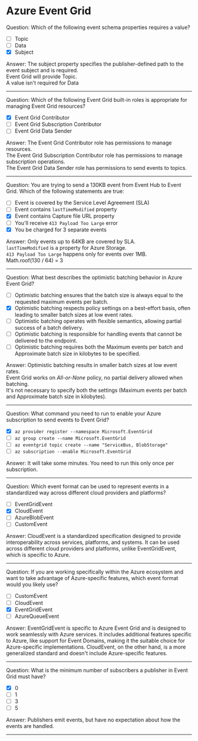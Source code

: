 # Azure Event Grid

Question: Which of the following event schema properties requires a value?

- [ ] Topic
- [ ] Data
- [x] Subject

Answer: The subject property specifies the publisher-defined path to the event subject and is required.  
Event Grid will provide Topic.  
A value isn't required for Data

---

Question: Which of the following Event Grid built-in roles is appropriate for managing Event Grid resources?

- [x] Event Grid Contributor
- [ ] Event Grid Subscription Contributor
- [ ] Event Grid Data Sender

Answer: The Event Grid Contributor role has permissions to manage resources.  
The Event Grid Subscription Contributor role has permissions to manage subscription operations.  
The Event Grid Data Sender role has permissions to send events to topics.

---

Question: You are trying to send a 130KB event from Event Hub to Event Grid. Which of the following statements are true:

- [ ] Event is covered by the Service Level Agreement (SLA)
- [ ] Event contains `lastTimeModified` property
- [x] Event contains Capture file URL property
- [ ] You'll receive `413 Payload Too Large` error
- [x] You be charged for 3 separate events

Answer: Only events up to 64KB are covered by SLA.  
`lastTimeModified` is a property for Azure Storage.  
`413 Payload Too Large` happens only for events over 1MB.  
Math.roof(130 / 64) = 3

---

Question: What best describes the optimistic batching behavior in Azure Event Grid?

- [ ] Optimistic batching ensures that the batch size is always equal to the requested maximum events per batch.
- [x] Optimistic batching respects policy settings on a best-effort basis, often leading to smaller batch sizes at low event rates.
- [ ] Optimistic batching operates with flexible semantics, allowing partial success of a batch delivery.
- [ ] Optimistic batching is responsible for handling events that cannot be delivered to the endpoint.
- [ ] Optimistic batching requires both the Maximum events per batch and Approximate batch size in kilobytes to be specified.

Answer: Optimistic batching results in smaller batch sizes at low event rates.  
Event Grid works on _All-or-None_ policy, no partial delivery allowed when batching.  
It's not necessary to specify both the settings (Maximum events per batch and Approximate batch size in kilobytes).

---

Question: What command you need to run to enable your Azure subscription to send events to Event Grid?

- [x] `az provider register --namespace Microsoft.EventGrid`
- [ ] `az group create --name Microsoft.EventGrid`
- [ ] `az eventgrid topic create --name "ServiceBus, BlobStorage"`
- [ ] `az subscription --enable Microsoft.EventGrid`

Answer: It will take some minutes. You need to run this only once per subscription.

---

Question: Which event format can be used to represent events in a standardized way across different cloud providers and platforms?

- [ ] EventGridEvent
- [x] CloudEvent
- [ ] AzureBlobEvent
- [ ] CustomEvent

Answer: CloudEvent is a standardized specification designed to provide interoperability across services, platforms, and systems. It can be used across different cloud providers and platforms, unlike EventGridEvent, which is specific to Azure.

---

Question: If you are working specifically within the Azure ecosystem and want to take advantage of Azure-specific features, which event format would you likely use?

- [ ] CustomEvent
- [ ] CloudEvent
- [x] EventGridEvent
- [ ] AzureQueueEvent

Answer: EventGridEvent is specific to Azure Event Grid and is designed to work seamlessly with Azure services. It includes additional features specific to Azure, like support for Event Domains, making it the suitable choice for Azure-specific implementations. CloudEvent, on the other hand, is a more generalized standard and doesn't include Azure-specific features.

---

Question: What is the minimum number of subscribers a publisher in Event Grid must have?

- [x] 0
- [ ] 1
- [ ] 3
- [ ] 5

Answer: Publishers emit events, but have no expectation about how the events are handled.

---
